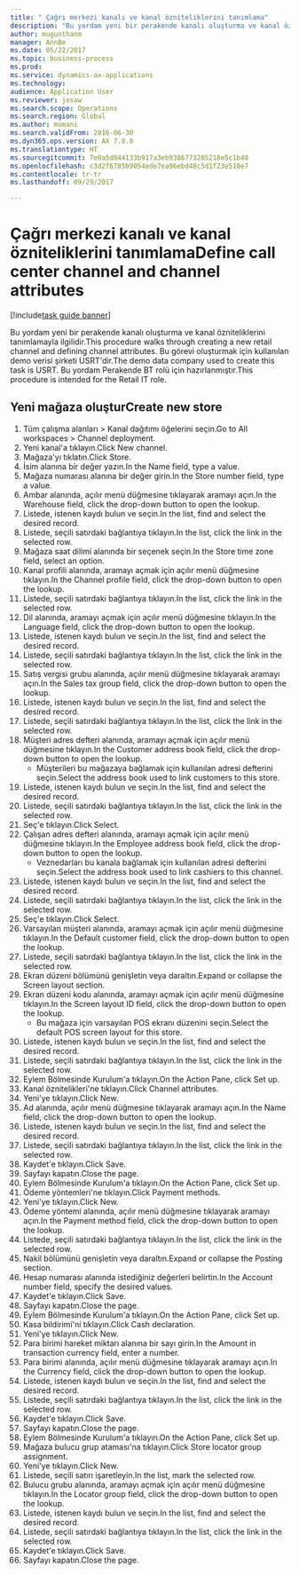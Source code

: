```yaml
--- 
title: " Çağrı merkezi kanalı ve kanal özniteliklerini tanımlama"
description: "Bu yordam yeni bir perakende kanalı oluşturma ve kanal özniteliklerini tanımlamayla ilgilidir."
author: mugunthanm
manager: AnnBe
ms.date: 05/22/2017
ms.topic: business-process
ms.prod: 
ms.service: dynamics-ax-applications
ms.technology: 
audience: Application User
ms.reviewer: josaw
ms.search.scope: Operations
ms.search.region: Global
ms.author: mumani
ms.search.validFrom: 2016-06-30
ms.dyn365.ops.version: AX 7.0.0
ms.translationtype: HT
ms.sourcegitcommit: 7e0a5d044133b917a3eb9386773205218e5c1b40
ms.openlocfilehash: c3d2f6785b9054ede7ea96ebd48c5d1f23e510e7
ms.contentlocale: tr-tr
ms.lasthandoff: 09/29/2017

---
```

# <a name="define-call-center-channel-and-channel-attributes"></a><span data-ttu-id="ec4f0-103"> Çağrı merkezi kanalı ve kanal özniteliklerini tanımlama</span><span class="sxs-lookup"><span data-stu-id="ec4f0-103">Define call center channel and channel attributes</span></span>

[!include[task guide banner](../includes/task-guide-banner.md)]

<span data-ttu-id="ec4f0-104">Bu yordam yeni bir perakende kanalı oluşturma ve kanal özniteliklerini tanımlamayla ilgilidir.</span><span class="sxs-lookup"><span data-stu-id="ec4f0-104">This procedure walks through creating a new retail channel and defining channel attributes.</span></span> <span data-ttu-id="ec4f0-105">Bu görevi oluşturmak için kullanılan demo verisi şirketi USRT'dir.</span><span class="sxs-lookup"><span data-stu-id="ec4f0-105">The demo data company used to create this task is USRT.</span></span> <span data-ttu-id="ec4f0-106">Bu yordam Perakende BT rolü için hazırlanmıştır.</span><span class="sxs-lookup"><span data-stu-id="ec4f0-106">This procedure is intended for the Retail IT role.</span></span>


## <a name="create-new-store"></a><span data-ttu-id="ec4f0-107">Yeni mağaza oluştur</span><span class="sxs-lookup"><span data-stu-id="ec4f0-107">Create new store</span></span>
1. <span data-ttu-id="ec4f0-108">Tüm çalışma alanları > Kanal dağıtımı öğelerini seçin.</span><span class="sxs-lookup"><span data-stu-id="ec4f0-108">Go to All workspaces > Channel deployment.</span></span>
2. <span data-ttu-id="ec4f0-109">Yeni kanal'a tıklayın.</span><span class="sxs-lookup"><span data-stu-id="ec4f0-109">Click New channel.</span></span>
3. <span data-ttu-id="ec4f0-110">Mağaza'yı tıklatın.</span><span class="sxs-lookup"><span data-stu-id="ec4f0-110">Click Store.</span></span>
4. <span data-ttu-id="ec4f0-111">İsim alanına bir değer yazın.</span><span class="sxs-lookup"><span data-stu-id="ec4f0-111">In the Name field, type a value.</span></span>
5. <span data-ttu-id="ec4f0-112">Mağaza numarası alanına bir değer girin.</span><span class="sxs-lookup"><span data-stu-id="ec4f0-112">In the Store number field, type a value.</span></span>
6. <span data-ttu-id="ec4f0-113">Ambar alanında, açılır menü düğmesine tıklayarak aramayı açın.</span><span class="sxs-lookup"><span data-stu-id="ec4f0-113">In the Warehouse field, click the drop-down button to open the lookup.</span></span>
7. <span data-ttu-id="ec4f0-114">Listede, istenen kaydı bulun ve seçin.</span><span class="sxs-lookup"><span data-stu-id="ec4f0-114">In the list, find and select the desired record.</span></span>
8. <span data-ttu-id="ec4f0-115">Listede, seçili satırdaki bağlantıya tıklayın.</span><span class="sxs-lookup"><span data-stu-id="ec4f0-115">In the list, click the link in the selected row.</span></span>
9. <span data-ttu-id="ec4f0-116">Mağaza saat dilimi alanında bir seçenek seçin.</span><span class="sxs-lookup"><span data-stu-id="ec4f0-116">In the Store time zone field, select an option.</span></span>
10. <span data-ttu-id="ec4f0-117">Kanal profili alanında, aramayı açmak için açılır menü düğmesine tıklayın.</span><span class="sxs-lookup"><span data-stu-id="ec4f0-117">In the Channel profile field, click the drop-down button to open the lookup.</span></span>
11. <span data-ttu-id="ec4f0-118">Listede, seçili satırdaki bağlantıya tıklayın.</span><span class="sxs-lookup"><span data-stu-id="ec4f0-118">In the list, click the link in the selected row.</span></span>
12. <span data-ttu-id="ec4f0-119">Dil alanında, aramayı açmak için açılır menü düğmesine tıklayın.</span><span class="sxs-lookup"><span data-stu-id="ec4f0-119">In the Language field, click the drop-down button to open the lookup.</span></span>
13. <span data-ttu-id="ec4f0-120">Listede, istenen kaydı bulun ve seçin.</span><span class="sxs-lookup"><span data-stu-id="ec4f0-120">In the list, find and select the desired record.</span></span>
14. <span data-ttu-id="ec4f0-121">Listede, seçili satırdaki bağlantıya tıklayın.</span><span class="sxs-lookup"><span data-stu-id="ec4f0-121">In the list, click the link in the selected row.</span></span>
15. <span data-ttu-id="ec4f0-122">Satış vergisi grubu alanında, açılır menü düğmesine tıklayarak aramayı açın.</span><span class="sxs-lookup"><span data-stu-id="ec4f0-122">In the Sales tax group field, click the drop-down button to open the lookup.</span></span>
16. <span data-ttu-id="ec4f0-123">Listede, istenen kaydı bulun ve seçin.</span><span class="sxs-lookup"><span data-stu-id="ec4f0-123">In the list, find and select the desired record.</span></span>
17. <span data-ttu-id="ec4f0-124">Listede, seçili satırdaki bağlantıya tıklayın.</span><span class="sxs-lookup"><span data-stu-id="ec4f0-124">In the list, click the link in the selected row.</span></span>
18. <span data-ttu-id="ec4f0-125">Müşteri adres defteri alanında, aramayı açmak için açılır menü düğmesine tıklayın.</span><span class="sxs-lookup"><span data-stu-id="ec4f0-125">In the Customer address book field, click the drop-down button to open the lookup.</span></span>
    * <span data-ttu-id="ec4f0-126">Müşterileri bu mağazaya bağlamak için kullanılan adresi defterini seçin.</span><span class="sxs-lookup"><span data-stu-id="ec4f0-126">Select the address book used to link customers to this store.</span></span>  
19. <span data-ttu-id="ec4f0-127">Listede, istenen kaydı bulun ve seçin.</span><span class="sxs-lookup"><span data-stu-id="ec4f0-127">In the list, find and select the desired record.</span></span>
20. <span data-ttu-id="ec4f0-128">Listede, seçili satırdaki bağlantıya tıklayın.</span><span class="sxs-lookup"><span data-stu-id="ec4f0-128">In the list, click the link in the selected row.</span></span>
21. <span data-ttu-id="ec4f0-129">Seç'e tıklayın.</span><span class="sxs-lookup"><span data-stu-id="ec4f0-129">Click Select.</span></span>
22. <span data-ttu-id="ec4f0-130">Çalışan adres defteri alanında, aramayı açmak için açılır menü düğmesine tıklayın.</span><span class="sxs-lookup"><span data-stu-id="ec4f0-130">In the Employee address book field, click the drop-down button to open the lookup.</span></span>
    * <span data-ttu-id="ec4f0-131">Veznedarları bu kanala bağlamak için kullanılan adresi defterini seçin.</span><span class="sxs-lookup"><span data-stu-id="ec4f0-131">Select the address book used to link cashiers to this channel.</span></span>  
23. <span data-ttu-id="ec4f0-132">Listede, istenen kaydı bulun ve seçin.</span><span class="sxs-lookup"><span data-stu-id="ec4f0-132">In the list, find and select the desired record.</span></span>
24. <span data-ttu-id="ec4f0-133">Listede, seçili satırdaki bağlantıya tıklayın.</span><span class="sxs-lookup"><span data-stu-id="ec4f0-133">In the list, click the link in the selected row.</span></span>
25. <span data-ttu-id="ec4f0-134">Seç'e tıklayın.</span><span class="sxs-lookup"><span data-stu-id="ec4f0-134">Click Select.</span></span>
26. <span data-ttu-id="ec4f0-135">Varsayılan müşteri alanında, aramayı açmak için açılır menü düğmesine tıklayın.</span><span class="sxs-lookup"><span data-stu-id="ec4f0-135">In the Default customer field, click the drop-down button to open the lookup.</span></span>
27. <span data-ttu-id="ec4f0-136">Listede, seçili satırdaki bağlantıya tıklayın.</span><span class="sxs-lookup"><span data-stu-id="ec4f0-136">In the list, click the link in the selected row.</span></span>
28. <span data-ttu-id="ec4f0-137">Ekran düzeni bölümünü genişletin veya daraltın.</span><span class="sxs-lookup"><span data-stu-id="ec4f0-137">Expand or collapse the Screen layout section.</span></span>
29. <span data-ttu-id="ec4f0-138">Ekran düzeni kodu alanında, aramayı açmak için açılır menü düğmesine tıklayın.</span><span class="sxs-lookup"><span data-stu-id="ec4f0-138">In the Screen layout ID field, click the drop-down button to open the lookup.</span></span>
    * <span data-ttu-id="ec4f0-139">Bu mağaza için varsayılan POS ekranı düzenini seçin.</span><span class="sxs-lookup"><span data-stu-id="ec4f0-139">Select the default POS screen layout for this store.</span></span>  
30. <span data-ttu-id="ec4f0-140">Listede, istenen kaydı bulun ve seçin.</span><span class="sxs-lookup"><span data-stu-id="ec4f0-140">In the list, find and select the desired record.</span></span>
31. <span data-ttu-id="ec4f0-141">Listede, seçili satırdaki bağlantıya tıklayın.</span><span class="sxs-lookup"><span data-stu-id="ec4f0-141">In the list, click the link in the selected row.</span></span>
32. <span data-ttu-id="ec4f0-142">Eylem Bölmesinde Kurulum'a tıklayın.</span><span class="sxs-lookup"><span data-stu-id="ec4f0-142">On the Action Pane, click Set up.</span></span>
33. <span data-ttu-id="ec4f0-143">Kanal öznitelikleri'ne tıklayın.</span><span class="sxs-lookup"><span data-stu-id="ec4f0-143">Click Channel attributes.</span></span>
34. <span data-ttu-id="ec4f0-144">Yeni'ye tıklayın.</span><span class="sxs-lookup"><span data-stu-id="ec4f0-144">Click New.</span></span>
35. <span data-ttu-id="ec4f0-145">Ad alanında, açılır menü düğmesine tıklayarak aramayı açın.</span><span class="sxs-lookup"><span data-stu-id="ec4f0-145">In the Name field, click the drop-down button to open the lookup.</span></span>
36. <span data-ttu-id="ec4f0-146">Listede, istenen kaydı bulun ve seçin.</span><span class="sxs-lookup"><span data-stu-id="ec4f0-146">In the list, find and select the desired record.</span></span>
37. <span data-ttu-id="ec4f0-147">Listede, seçili satırdaki bağlantıya tıklayın.</span><span class="sxs-lookup"><span data-stu-id="ec4f0-147">In the list, click the link in the selected row.</span></span>
38. <span data-ttu-id="ec4f0-148">Kaydet'e tıklayın.</span><span class="sxs-lookup"><span data-stu-id="ec4f0-148">Click Save.</span></span>
39. <span data-ttu-id="ec4f0-149">Sayfayı kapatın.</span><span class="sxs-lookup"><span data-stu-id="ec4f0-149">Close the page.</span></span>
40. <span data-ttu-id="ec4f0-150">Eylem Bölmesinde Kurulum'a tıklayın.</span><span class="sxs-lookup"><span data-stu-id="ec4f0-150">On the Action Pane, click Set up.</span></span>
41. <span data-ttu-id="ec4f0-151">Ödeme yöntemleri'ne tıklayın.</span><span class="sxs-lookup"><span data-stu-id="ec4f0-151">Click Payment methods.</span></span>
42. <span data-ttu-id="ec4f0-152">Yeni'ye tıklayın.</span><span class="sxs-lookup"><span data-stu-id="ec4f0-152">Click New.</span></span>
43. <span data-ttu-id="ec4f0-153">Ödeme yöntemi alanında, açılır menü düğmesine tıklayarak aramayı açın.</span><span class="sxs-lookup"><span data-stu-id="ec4f0-153">In the Payment method field, click the drop-down button to open the lookup.</span></span>
44. <span data-ttu-id="ec4f0-154">Listede, seçili satırdaki bağlantıya tıklayın.</span><span class="sxs-lookup"><span data-stu-id="ec4f0-154">In the list, click the link in the selected row.</span></span>
45. <span data-ttu-id="ec4f0-155">Nakil bölümünü genişletin veya daraltın.</span><span class="sxs-lookup"><span data-stu-id="ec4f0-155">Expand or collapse the Posting section.</span></span>
46. <span data-ttu-id="ec4f0-156">Hesap numarası alanında istediğiniz değerleri belirtin.</span><span class="sxs-lookup"><span data-stu-id="ec4f0-156">In the Account number field, specify the desired values.</span></span>
47. <span data-ttu-id="ec4f0-157">Kaydet'e tıklayın.</span><span class="sxs-lookup"><span data-stu-id="ec4f0-157">Click Save.</span></span>
48. <span data-ttu-id="ec4f0-158">Sayfayı kapatın.</span><span class="sxs-lookup"><span data-stu-id="ec4f0-158">Close the page.</span></span>
49. <span data-ttu-id="ec4f0-159">Eylem Bölmesinde Kurulum'a tıklayın.</span><span class="sxs-lookup"><span data-stu-id="ec4f0-159">On the Action Pane, click Set up.</span></span>
50. <span data-ttu-id="ec4f0-160">Kasa bildirimi'ni tıklayın.</span><span class="sxs-lookup"><span data-stu-id="ec4f0-160">Click Cash declaration.</span></span>
51. <span data-ttu-id="ec4f0-161">Yeni'ye tıklayın.</span><span class="sxs-lookup"><span data-stu-id="ec4f0-161">Click New.</span></span>
52. <span data-ttu-id="ec4f0-162">Para birimi hareket miktarı alanına bir sayı girin.</span><span class="sxs-lookup"><span data-stu-id="ec4f0-162">In the Amount in transaction currency field, enter a number.</span></span>
53. <span data-ttu-id="ec4f0-163">Para birimi alanında, açılır menü düğmesine tıklayarak aramayı açın.</span><span class="sxs-lookup"><span data-stu-id="ec4f0-163">In the Currency field, click the drop-down button to open the lookup.</span></span>
54. <span data-ttu-id="ec4f0-164">Listede, istenen kaydı bulun ve seçin.</span><span class="sxs-lookup"><span data-stu-id="ec4f0-164">In the list, find and select the desired record.</span></span>
55. <span data-ttu-id="ec4f0-165">Listede, seçili satırdaki bağlantıya tıklayın.</span><span class="sxs-lookup"><span data-stu-id="ec4f0-165">In the list, click the link in the selected row.</span></span>
56. <span data-ttu-id="ec4f0-166">Kaydet'e tıklayın.</span><span class="sxs-lookup"><span data-stu-id="ec4f0-166">Click Save.</span></span>
57. <span data-ttu-id="ec4f0-167">Sayfayı kapatın.</span><span class="sxs-lookup"><span data-stu-id="ec4f0-167">Close the page.</span></span>
58. <span data-ttu-id="ec4f0-168">Eylem Bölmesinde Kurulum'a tıklayın.</span><span class="sxs-lookup"><span data-stu-id="ec4f0-168">On the Action Pane, click Set up.</span></span>
59. <span data-ttu-id="ec4f0-169">Mağaza bulucu grup ataması'na tıklayın.</span><span class="sxs-lookup"><span data-stu-id="ec4f0-169">Click Store locator group assignment.</span></span>
60. <span data-ttu-id="ec4f0-170">Yeni'ye tıklayın.</span><span class="sxs-lookup"><span data-stu-id="ec4f0-170">Click New.</span></span>
61. <span data-ttu-id="ec4f0-171">Listede, seçili satırı işaretleyin.</span><span class="sxs-lookup"><span data-stu-id="ec4f0-171">In the list, mark the selected row.</span></span>
62. <span data-ttu-id="ec4f0-172">Bulucu grubu alanında, aramayı açmak için açılır menü düğmesine tıklayın.</span><span class="sxs-lookup"><span data-stu-id="ec4f0-172">In the Locator group field, click the drop-down button to open the lookup.</span></span>
63. <span data-ttu-id="ec4f0-173">Listede, istenen kaydı bulun ve seçin.</span><span class="sxs-lookup"><span data-stu-id="ec4f0-173">In the list, find and select the desired record.</span></span>
64. <span data-ttu-id="ec4f0-174">Listede, seçili satırdaki bağlantıya tıklayın.</span><span class="sxs-lookup"><span data-stu-id="ec4f0-174">In the list, click the link in the selected row.</span></span>
65. <span data-ttu-id="ec4f0-175">Kaydet'e tıklayın.</span><span class="sxs-lookup"><span data-stu-id="ec4f0-175">Click Save.</span></span>
66. <span data-ttu-id="ec4f0-176">Sayfayı kapatın.</span><span class="sxs-lookup"><span data-stu-id="ec4f0-176">Close the page.</span></span>


